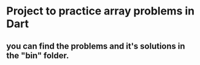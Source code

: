 # Project to practice array problems in Dart
## you can find the problems and it's solutions in the "bin" folder.
